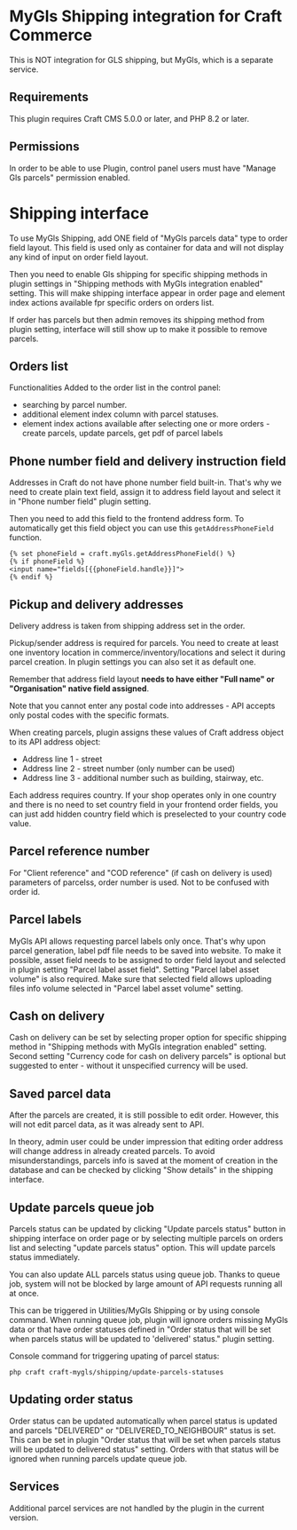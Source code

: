 # MyGls Shipping integration for Craft Commerce

This is NOT integration for GLS shipping, but MyGls, which is a separate service.

## Requirements

This plugin requires Craft CMS 5.0.0 or later, and PHP 8.2 or later.

## Permissions

In order to be able to use Plugin, control panel users must have "Manage Gls parcels" permission enabled.

# Shipping interface

To use MyGls Shipping, add ONE field of "MyGls parcels data" type to order field layout. This field is used only as container for data and will not display any kind of input on order field layout.

Then you need to enable Gls shipping for specific shipping methods in plugin settings in "Shipping methods with MyGls integration enabled" setting. This will make shipping interface appear in order page and element index actions available fpr specific orders on orders list.

If order has parcels but then admin removes its shipping method from plugin setting, interface will still show up to make it possible to remove parcels.

## Orders list

Functionalities Added to the order list in the control panel:

- searching by parcel number.
- additional element index column with parcel statuses.
- element index actions available after selecting one or more orders - create parcels, update parcels, get pdf of parcel labels

## Phone number field and delivery instruction field

Addresses in Craft do not have phone number field built-in. That's why we need to create plain text field, assign it to address field layout and select it in "Phone number field" plugin setting.

Then you need to add this field to the frontend address form. To automatically get this field object you can use this `getAddressPhoneField` function.

```
{% set phoneField = craft.myGls.getAddressPhoneField() %}
{% if phoneField %}
<input name="fields[{{phoneField.handle}}]">
{% endif %}
```

## Pickup and delivery addresses

Delivery address is taken from shipping address set in the order.

Pickup/sender address is required for parcels. You need to create at least one inventory location in commerce/inventory/locations and select it during parcel creation. In plugin settings you can also set it as default one.

Remember that address field layout **needs to have either "Full name" or "Organisation" native field assigned**. 

Note that you cannot enter any postal code into addresses - API accepts only postal codes with the specific formats.

When creating parcels, plugin assigns these values of Craft address object to its API address object:

* Address line 1 - street
* Address line 2 - street number (only number can be used)
* Address line 3 - additional number such as building, stairway, etc.

Each address requires country. If your shop operates only in one country and there is no need to set country field in your frontend order fields, you can just add hidden country field which is preselected to your country code value.

## Parcel reference number

For "Client reference" and "COD reference" (if cash on delivery is used) parameters of parcelss, order number is used. Not to be confused with order id.

## Parcel labels

MyGls API allows requesting parcel labels only once. That's why upon parcel generation, label pdf file needs to be saved into website. To make it possible, asset field needs to be assigned to order field layout and selected in plugin setting "Parcel label asset field". Setting "Parcel label asset volume" is also required. Make sure that selected field allows uploading files info volume selected in "Parcel label asset volume" setting.

## Cash on delivery

Cash on delivery can be set by selecting proper option for specific shipping method in "Shipping methods with MyGls integration enabled" setting. Second setting "Currency code for cash on delivery parcels" is optional but suggested to enter - without it unspecified currency will be used.

## Saved parcel data

After the parcels are created, it is still possible to edit order. However, this will not edit parcel data, as it was already sent to API.

In theory, admin user could be under impression that editing order address will change address in already created parcels. To avoid misunderstandings, parcels info is saved at the moment of creation in the database and can be checked by clicking "Show details" in the shipping interface.

## Update parcels queue job

Parcels status can be updated by clicking "Update parcels status" button in shipping interface on order page or by selecting multiple parcels on orders list and selecting "update parcels status" option. This will update parcels status immediately.

You can also update ALL parcels status using queue job. Thanks to queue job, system will not be blocked by large amount of API requests running all at once.

This can be triggered in Utilities/MyGls Shipping or by using console command. When running queue job, plugin will ignore orders missing MyGls data or that have order statuses defined in "Order status that will be set when parcels status will be updated to 'delivered' status." plugin setting.

Console command for triggering upating of parcel status:

```
php craft craft-mygls/shipping/update-parcels-statuses
```

## Updating order status

Order status can be updated automatically when parcel status is updated and parcels "DELIVERED" or "DELIVERED_TO_NEIGHBOUR" status is set. This can be set in plugin "Order status that will be set when parcels status will be updated to delivered status" setting. Orders with that status will be ignored when running parcels update queue job.

## Services

Additional parcel services are not handled by the plugin in the current version.